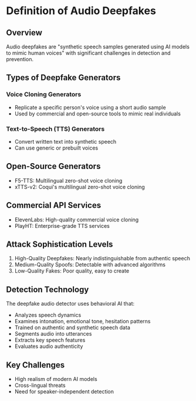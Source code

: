 # Definition of Audio Deepfakes

## Overview
Audio deepfakes are "synthetic speech samples generated using AI models to mimic human voices" with significant challenges in detection and prevention.

## Types of Deepfake Generators

### Voice Cloning Generators
- Replicate a specific person's voice using a short audio sample
- Used by commercial and open-source tools to mimic real individuals

### Text-to-Speech (TTS) Generators
- Convert written text into synthetic speech
- Can use generic or prebuilt voices

## Open-Source Generators
- F5-TTS: Multilingual zero-shot voice cloning
- xTTS-v2: Coqui's multilingual zero-shot voice cloning

## Commercial API Services
- ElevenLabs: High-quality commercial voice cloning
- PlayHT: Enterprise-grade TTS services

## Attack Sophistication Levels
1. High-Quality Deepfakes: Nearly indistinguishable from authentic speech
2. Medium-Quality Spoofs: Detectable with advanced algorithms
3. Low-Quality Fakes: Poor quality, easy to create

## Detection Technology
The deepfake audio detector uses behavioral AI that:
- Analyzes speech dynamics
- Examines intonation, emotional tone, hesitation patterns
- Trained on authentic and synthetic speech data
- Segments audio into utterances
- Extracts key speech features
- Evaluates audio authenticity

## Key Challenges
- High realism of modern AI models
- Cross-lingual threats
- Need for speaker-independent detection